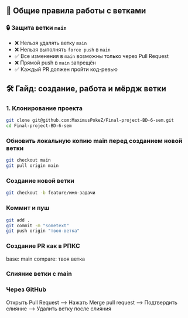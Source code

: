 ## 📌 Общие правила работы с ветками

### 🔒 Защита ветки `main`
- ❌ Нельзя удалять ветку `main`
- ❌ Нельзя выполнять `force push` в `main`
- ✅ Все изменения в `main` возможны только через Pull Request
- ❌ Прямой push в `main` запрещён
- ✅ Каждый PR должен пройти код-ревью

## 🛠️ Гайд: создание, работа и мёрдж ветки

### 1. Клонирование проекта
```bash
git clone git@github.com:MaximusPokeZ/Final-project-BD-6-sem.git
cd Final-project-BD-6-sem
```

###  Обновить локальную копию main перед созданием новой ветки
```bash
git checkout main
git pull origin main
```

### Создание новой ветки
```bash
git checkout -b feature/имя-задачи
```

### Коммит и пуш
```bash
git add .
git commit -m "sometext"
git push origin "твоя-ветка"
```

### Создание PR как в РПКС

base: main
compare: твоя ветка

### Слияние ветки с main

### Через GitHub
Открыть Pull Request --> Нажать Merge pull request --> Подтвердить слияние --> Удалить ветку после слияния
